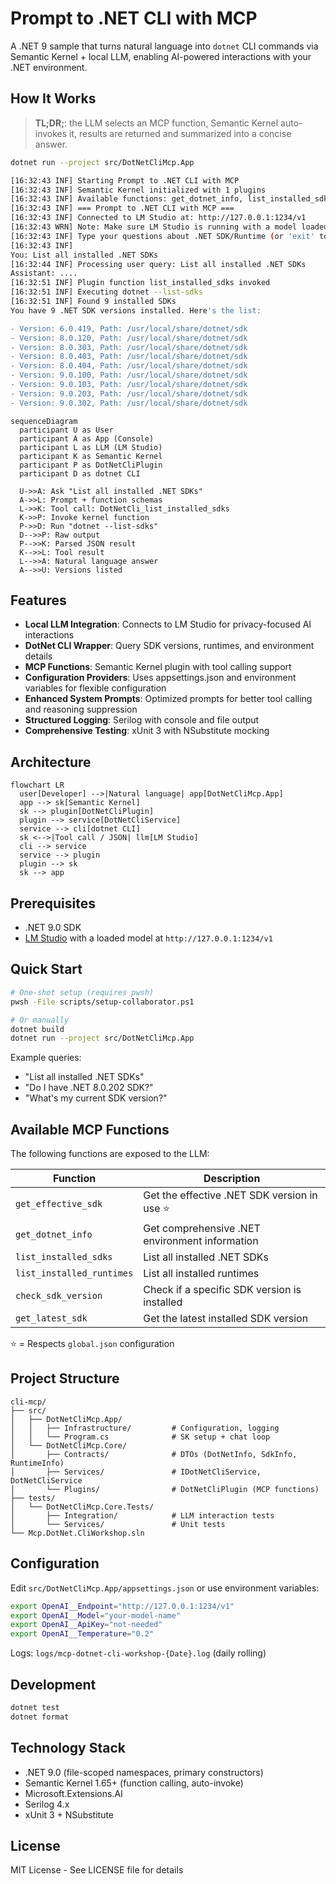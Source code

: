 # Prompt to .NET CLI with MCP

A .NET 9 sample that turns natural language into `dotnet` CLI commands via Semantic Kernel + local LLM, enabling AI-powered interactions with your .NET environment.

## How It Works

> **TL;DR;**: the LLM selects an MCP function, Semantic Kernel auto-invokes it, results are returned and summarized into a concise answer.

```bash
dotnet run --project src/DotNetCliMcp.App

[16:32:43 INF] Starting Prompt to .NET CLI with MCP
[16:32:43 INF] Semantic Kernel initialized with 1 plugins
[16:32:43 INF] Available functions: get_dotnet_info, list_installed_sdks, list_installed_runtimes, check_sdk_version, get_latest_sdk, get_effective_sdk
[16:32:43 INF] === Prompt to .NET CLI with MCP ===
[16:32:43 INF] Connected to LM Studio at: http://127.0.0.1:1234/v1
[16:32:43 WRN] Note: Make sure LM Studio is running with a model loaded
[16:32:43 INF] Type your questions about .NET SDK/Runtime (or 'exit' to quit)
[16:32:43 INF] 
You: List all installed .NET SDKs
[16:32:44 INF] Processing user query: List all installed .NET SDKs
Assistant: ....
[16:32:51 INF] Plugin function list_installed_sdks invoked
[16:32:51 INF] Executing dotnet --list-sdks
[16:32:51 INF] Found 9 installed SDKs
You have 9 .NET SDK versions installed. Here's the list:

- Version: 6.0.419, Path: /usr/local/share/dotnet/sdk
- Version: 8.0.120, Path: /usr/local/share/dotnet/sdk
- Version: 8.0.303, Path: /usr/local/share/dotnet/sdk
- Version: 8.0.403, Path: /usr/local/share/dotnet/sdk
- Version: 8.0.404, Path: /usr/local/share/dotnet/sdk
- Version: 9.0.100, Path: /usr/local/share/dotnet/sdk
- Version: 9.0.103, Path: /usr/local/share/dotnet/sdk
- Version: 9.0.203, Path: /usr/local/share/dotnet/sdk
- Version: 9.0.302, Path: /usr/local/share/dotnet/sdk
```
```mermaid
sequenceDiagram
  participant U as User
  participant A as App (Console)
  participant L as LLM (LM Studio)
  participant K as Semantic Kernel
  participant P as DotNetCliPlugin
  participant D as dotnet CLI

  U->>A: Ask "List all installed .NET SDKs"
  A->>L: Prompt + function schemas
  L->>K: Tool call: DotNetCli_list_installed_sdks
  K->>P: Invoke kernel function
  P->>D: Run "dotnet --list-sdks"
  D-->>P: Raw output
  P-->>K: Parsed JSON result
  K-->>L: Tool result
  L-->>A: Natural language answer
  A-->>U: Versions listed
```

## Features

- **Local LLM Integration**: Connects to LM Studio for privacy-focused AI interactions
- **DotNet CLI Wrapper**: Query SDK versions, runtimes, and environment details
- **MCP Functions**: Semantic Kernel plugin with tool calling support
- **Configuration Providers**: Uses appsettings.json and environment variables for flexible configuration
- **Enhanced System Prompts**: Optimized prompts for better tool calling and reasoning suppression
- **Structured Logging**: Serilog with console and file output
- **Comprehensive Testing**: xUnit 3 with NSubstitute mocking

## Architecture

```mermaid
flowchart LR
  user[Developer] -->|Natural language| app[DotNetCliMcp.App]
  app --> sk[Semantic Kernel]
  sk --> plugin[DotNetCliPlugin]
  plugin --> service[DotNetCliService]
  service --> cli[dotnet CLI]
  sk <-->|Tool call / JSON| llm[LM Studio]
  cli --> service
  service --> plugin
  plugin --> sk
  sk --> app
```

## Prerequisites

- .NET 9.0 SDK
- [LM Studio](https://lmstudio.ai/) with a loaded model at `http://127.0.0.1:1234/v1`

## Quick Start

```bash
# One-shot setup (requires pwsh)
pwsh -File scripts/setup-collaborator.ps1

# Or manually
dotnet build
dotnet run --project src/DotNetCliMcp.App
```

Example queries:
- "List all installed .NET SDKs"
- "Do I have .NET 8.0.202 SDK?"
- "What's my current SDK version?"

## Available MCP Functions

The following functions are exposed to the LLM:

| Function | Description |
|----------|-------------|
| `get_effective_sdk` | Get the effective .NET SDK version in use ⭐ |
| `get_dotnet_info` | Get comprehensive .NET environment information |
| `list_installed_sdks` | List all installed .NET SDKs |
| `list_installed_runtimes` | List all installed runtimes |
| `check_sdk_version` | Check if a specific SDK version is installed |
| `get_latest_sdk` | Get the latest installed SDK version |

⭐ = Respects `global.json` configuration

## Project Structure

```
cli-mcp/
├── src/
│   ├── DotNetCliMcp.App/
│   │   ├── Infrastructure/         # Configuration, logging
│   │   └── Program.cs              # SK setup + chat loop
│   └── DotNetCliMcp.Core/
│       ├── Contracts/              # DTOs (DotNetInfo, SdkInfo, RuntimeInfo)
│       ├── Services/               # IDotNetCliService, DotNetCliService
│       └── Plugins/                # DotNetCliPlugin (MCP functions)
├── tests/
│   └── DotNetCliMcp.Core.Tests/
│       ├── Integration/            # LLM interaction tests
│       └── Services/               # Unit tests
└── Mcp.DotNet.CliWorkshop.sln
```

## Configuration

Edit `src/DotNetCliMcp.App/appsettings.json` or use environment variables:

```bash
export OpenAI__Endpoint="http://127.0.0.1:1234/v1"
export OpenAI__Model="your-model-name"
export OpenAI__ApiKey="not-needed"
export OpenAI__Temperature="0.2"
```

Logs: `logs/mcp-dotnet-cli-workshop-{Date}.log` (daily rolling)

## Development

```bash
dotnet test
dotnet format
```

## Technology Stack

- .NET 9.0 (file-scoped namespaces, primary constructors)
- Semantic Kernel 1.65+ (function calling, auto-invoke)
- Microsoft.Extensions.AI
- Serilog 4.x
- xUnit 3 + NSubstitute

## License

MIT License - See LICENSE file for details
